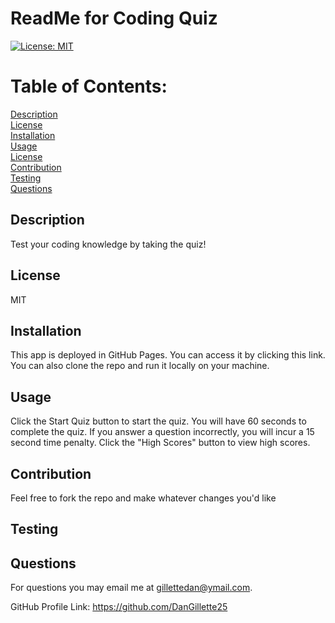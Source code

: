 # ReadMe for Coding Quiz 

  [![License: MIT](https://img.shields.io/badge/License-MIT-yellow.svg)](https://opensource.org/licenses/MIT)

  # Table of Contents: 

  [Description](#description)  
  [License](#license)  
  [Installation](#installation)  
  [Usage](#usage)  
  [License](#license)  
  [Contribution](#contribution)  
  [Testing](#testing)  
  [Questions](#questions)  
  


  ## Description
    
  Test your coding knowledge by taking the quiz!

  ## License
    
  MIT

  ## Installation
    
  This app is deployed in GitHub Pages.  You can access it by clicking this link.  You can also clone the repo and run it locally on your machine.

  ## Usage
    
  Click the Start Quiz button to start the quiz.  You will have 60 seconds to complete the quiz.  If you answer a question incorrectly, you will incur a 15 second time penalty.  Click the "High Scores" button to view high scores.

  ## Contribution 
    
  Feel free to fork the repo and make whatever changes you'd like
    
  ## Testing
    
  
    
  ## Questions

  For questions you may email me at gillettedan@ymail.com.

  GitHub Profile Link: https://github.com/DanGillette25
    
  